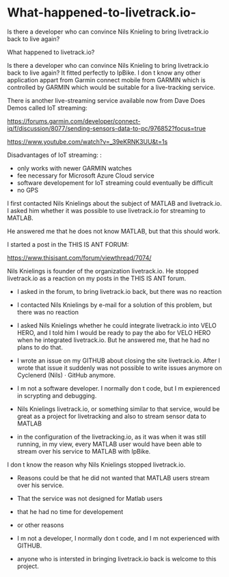 # What-happened-to-livetrack.io-
Is there a developer who can convince Nils Knieling to bring livetrack.io back to live again? 

What happened  to livetrack.io?

Is there a developer who can convince Nils Knieling to bring livetrack.io back to live again? It fitted perfectly to IpBike. I don t know any other application appart from Garmin connect mobile from GARMIN which is controlled by GARMIN which would be suitable for a live-tracking service.

There is another live-streaming service available now from Dave Does Demos called IoT
streaming: 

https://forums.garmin.com/developer/connect-iq/f/discussion/8077/sending-sensors-data-to-pc/976852?focus=true

https://www.youtube.com/watch?v=_39eKRNK3UU&t=1s

Disadvantages of  IoT streaming: :

- only works with newer GARMIN watches
- fee necessary for Microsoft Azure Cloud service
- software developement for  IoT streaming could eventually be difficult
- no GPS

I first contacted Nils Knielings about the subject of MATLAB and  livetrack.io. I asked him whether it was possible to  use livetrack.io for streaming to MATLAB.

He answered me that he does not know MATLAB, but that this should work.

I started a post in the THIS IS ANT FORUM:

https://www.thisisant.com/forum/viewthread/7074/

Nils Knielings is founder of the organization livetrack.io. He stopped livetrack.io as a reaction on my posts in the THIS IS ANT forum. 

- I asked in the forum, to bring livetrack.io back, but there was no reaction
- I contacted Nils Knielings by e-mail for a solution of this problem, but there was no reaction
- I asked Nils Knielings whether he could integrate  livetrack.io into VELO HERO, and I told him I would be ready to pay the abo for VELO HERO when he integrated  livetrack.io. But he answered me, that he had no plans to do that.
- I wrote an issue on my GITHUB about closing the site livetrack.io. After I wrote that issue it suddenly was not possible to write  issues anymore on Cyclenerd (Nils) · GitHub anymore.

- I m not a software developer. I normally  don t code, but I m expierenced in scrypting and debugging.

- Nils Knielings  livetrack.io, or something similar to that service, would be great as a project for  livetracking and also to stream sensor data to MATLAB

- in the configuration of the livetracking.io, as it was when it was still running, in my view, every MATLAB user would have been able to stream over his service to MATLAB with  IpBike.

I don t know the reason why Nils Knielings stopped  livetrack.io.

- Reasons could be that he did not wanted that MATLAB users stream over his service. 

- That the service was not designed for Matlab users
- that he had no time for developement
- or other reasons

- I m not a developer, I normally don t code, and I m not experienced with GITHUB.

- anyone who is intersted in bringing livetrack.io back is welcome to this project.


